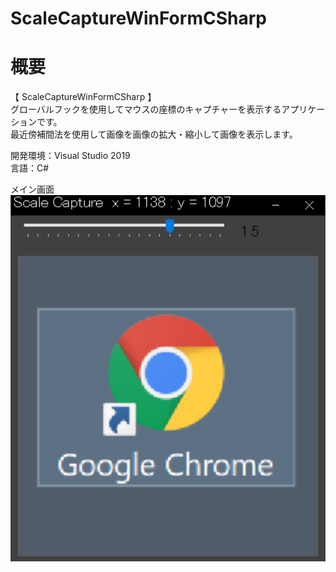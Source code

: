 # ScaleCaptureWinFormCSharp

# 概要
【 ScaleCaptureWinFormCSharp 】  
グローバルフックを使用してマウスの座標のキャプチャーを表示するアプリケーションです。  
最近傍補間法を使用して画像を画像の拡大・縮小して画像を表示します。    

開発環境：Visual Studio 2019  
言語：C# 

メイン画面  
![スクリーンショット](https://github.com/toshinomi/ScaleCaptureWinFormCSharp/blob/master/ScaleCaptureWinFormCSharp.png)
